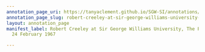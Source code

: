 ```yaml
---
annotation_page_uri: https://tanyaclement.github.io/SGW-SI/annotations/robert-creeley-at-sir-george-williams-university-the-poetry-series-24-february-1967-canvas-1-introducer.json
annotation_page_slug: robert-creeley-at-sir-george-williams-university-the-poetry-series-24-february-1967-canvas-1-introducer
layout: annotation_page
manifest_label: Robert Creeley at Sir George Williams University, The Poetry Series,
  24 February 1967

---
```

